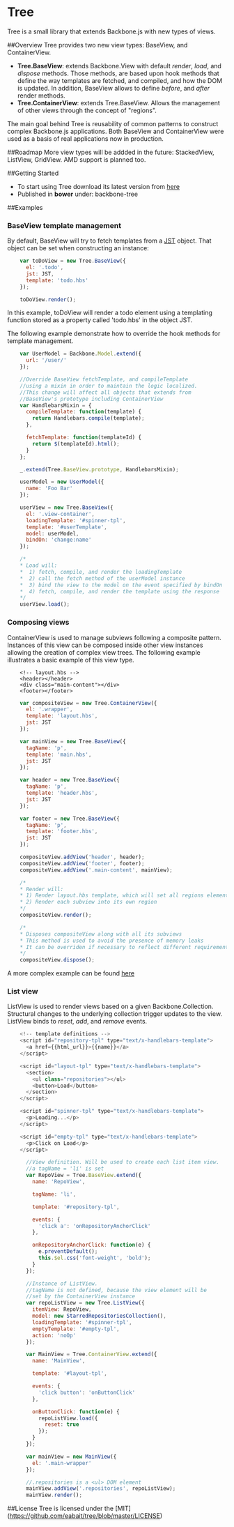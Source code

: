 Tree
====
Tree is a small library that extends Backbone.js with new types of views.

##Overview
Tree provides two new view types: BaseView, and ContainerView.
* **Tree.BaseView**: extends Backbone.View with default *render*, *load*, and *dispose* methods. Those methods, are based upon hook methods that define the way templates are fetched, and compiled, and how the DOM is updated.
In addition, BaseView allows to define *before*, and *after* render methods.
* **Tree.ContainerView**: extends Tree.BaseView. Allows the management of other views through the concept of "regions".

The main goal behind Tree is reusability of common patterns to construct complex Backbone.js applications. Both BaseView and ContainerView were used as a basis of real applications now in production.

##Roadmap
More view types will be addded in the future: StackedView, ListView, GridView.
AMD support is planned too.

##Getting Started
- To start using Tree download its latest version from [here](https://github.com/eabait/tree/releases/latest)
- Published in **bower** under: backbone-tree

##Examples
### BaseView template management
By default, BaseView will try to fetch templates from a [JST](http://ricostacruz.com/backbone-patterns/#jst_templates) object. That object can be set when constructing an instance:
```javascript
    var toDoView = new Tree.BaseView({
      el: '.todo',
      jst: JST,
      template: 'todo.hbs'
    });

    toDoView.render();
```
In this example, toDoView will render a todo element using a templating function stored as a property called 'todo.hbs' in the object JST.

The following example demonstrate how to override the hook methods for template management.
```javascript
    var UserModel = Backbone.Model.extend({
      url: '/user/'
    });

    //Override BaseView fetchTemplate, and compileTemplate
    //using a mixin in order to maintain the logic localized.
    //This change will affect all objects that extends from
    //BaseView's prototype including ContainerView
    var HandlebarsMixin = {
      compileTemplate: function(template) {
        return Handlebars.compile(template);
      },

      fetchTemplate: function(templateId) {
        return $(templateId).html();
      }
    };

    _.extend(Tree.BaseView.prototype, HandlebarsMixin);

    userModel = new UserModel({
      name: 'Foo Bar'
    });

    userView = new Tree.BaseView({
      el: '.view-container',
      loadingTemplate: '#spinner-tpl',
      template: '#userTemplate',
      model: userModel,
      bindOn: 'change:name'
    });

    /*
    * Load will:
    *  1) fetch, compile, and render the loadingTemplate
    *  2) call the fetch method of the userModel instance
    *  3) bind the view to the model on the event specified by bindOn
    *  4) fetch, compile, and render the template using the response
    */
    userView.load();
```
### Composing views
ContainerView is used to manage subviews following a composite pattern. Instances of this view can be composed inside other view instances allowing the creation of complex view trees. The following example illustrates a basic example of this view type.

```
    <!-- layout.hbs -->
    <header></header>
    <div class="main-content"></div>
    <footer></footer>
```
```javascript
    var compositeView = new Tree.ContainerView({
      el: '.wrapper',
      template: 'layout.hbs',
      jst: JST
    });

    var mainView = new Tree.BaseView({
      tagName: 'p',
      template: 'main.hbs',
      jst: JST
    });

    var header = new Tree.BaseView({
      tagName: 'p',
      template: 'header.hbs',
      jst: JST
    });

    var footer = new Tree.BaseView({
      tagName: 'p',
      template: 'footer.hbs',
      jst: JST
    });

    compositeView.addView('header', header);
    compositeView.addView('footer', footer);
    compositeView.addView('.main-content', mainView);

    /*
    * Render will:
    * 1) Render layout.hbs template, which will set all regions elements in the DOM
    * 2) Render each subview into its own region
    */
    compositeView.render();

    /*
    * Disposes compositeView along with all its subviews
    * This method is used to avoid the presence of memory leaks
    * It can be overriden if necessary to reflect different requirements
    */
    compositeView.dispose();
```
A more complex example can be found [here](https://gist.github.com/eabait/8136194)
### List view
ListView is used to render views based on a given Backbone.Collection. Structural changes to the underlying collection trigger updates to the view. ListView binds to *reset*, *add*, and *remove* events.

```javascript
    <!-- template definitions -->
    <script id="repository-tpl" type="text/x-handlebars-template">
      <a href={{html_url}}>{{name}}</a>
    </script>

    <script id="layout-tpl" type="text/x-handlebars-template">
      <section>
        <ul class="repositories"></ul>
        <button>Load</button>
      </section>
    </script>

    <script id="spinner-tpl" type="text/x-handlebars-template">
      <p>Loading...</p>
    </script>

    <script id="empty-tpl" type="text/x-handlebars-template">
      <p>Click on Load</p>
    </script>
```
```javascript
      //View definition. Will be used to create each list item view.
      //a tagName = 'li' is set
      var RepoView = Tree.BaseView.extend({
        name: 'RepoView',

        tagName: 'li',

        template: '#repository-tpl',

        events: {
          'click a': 'onRepositoryAnchorClick'
        },

        onRepositoryAnchorClick: function(e) {
          e.preventDefault();
          this.$el.css('font-weight', 'bold');
        }
      });

      //Instance of ListView.
      //tagName is not defined, because the view element will be
      //set by the ContainerView instance
      var repoListView = new Tree.ListView({
        itemView: RepoView,
        model: new StarredRepositoriesCollection(),
        loadingTemplate: '#spinner-tpl',
        emptyTemplate: '#empty-tpl',
        action: 'noOp'
      });

      var MainView = Tree.ContainerView.extend({
        name: 'MainView',

        template: '#layout-tpl',

        events: {
          'click button': 'onButtonClick'
        },

        onButtonClick: function(e) {
          repoListView.load({
            reset: true
          });
        }
      });

      var mainView = new MainView({
        el: '.main-wrapper'
      });

      //.repositories is a <ul> DOM element
      mainView.addView('.repositories', repoListView);
      mainView.render();
```
##License
Tree is licensed under the [MIT] (https://github.com/eabait/tree/blob/master/LICENSE)
